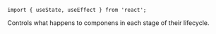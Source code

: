 	import { useState, useEffect } from 'react';

Controls what happens to componens in each stage of their lifecycle.
